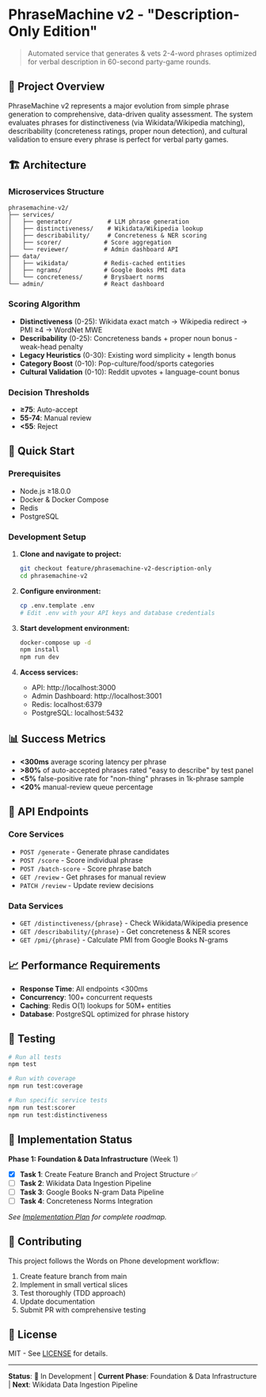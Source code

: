 # PhraseMachine v2 - "Description-Only Edition"

> Automated service that generates & vets 2-4-word phrases optimized for verbal description in 60-second party-game rounds.

## 🎯 Project Overview

PhraseMachine v2 represents a major evolution from simple phrase generation to comprehensive, data-driven quality assessment. The system evaluates phrases for distinctiveness (via Wikidata/Wikipedia matching), describability (concreteness ratings, proper noun detection), and cultural validation to ensure every phrase is perfect for verbal party games.

## 🏗️ Architecture

### Microservices Structure
```
phrasemachine-v2/
├── services/
│   ├── generator/          # LLM phrase generation
│   ├── distinctiveness/    # Wikidata/Wikipedia lookup
│   ├── describability/     # Concreteness & NER scoring  
│   ├── scorer/            # Score aggregation
│   └── reviewer/          # Admin dashboard API
├── data/
│   ├── wikidata/          # Redis-cached entities
│   ├── ngrams/            # Google Books PMI data
│   └── concreteness/      # Brysbaert norms
└── admin/                 # React dashboard
```

### Scoring Algorithm
- **Distinctiveness** (0-25): Wikidata exact match → Wikipedia redirect → PMI ≥4 → WordNet MWE
- **Describability** (0-25): Concreteness bands + proper noun bonus - weak-head penalty  
- **Legacy Heuristics** (0-30): Existing word simplicity + length bonus
- **Category Boost** (0-10): Pop-culture/food/sports categories
- **Cultural Validation** (0-10): Reddit upvotes + language-count bonus

### Decision Thresholds
- **≥75**: Auto-accept
- **55-74**: Manual review
- **<55**: Reject

## 🚀 Quick Start

### Prerequisites
- Node.js ≥18.0.0
- Docker & Docker Compose
- Redis
- PostgreSQL

### Development Setup
1. **Clone and navigate to project:**
   ```bash
   git checkout feature/phrasemachine-v2-description-only
   cd phrasemachine-v2
   ```

2. **Configure environment:**
   ```bash
   cp .env.template .env
   # Edit .env with your API keys and database credentials
   ```

3. **Start development environment:**
   ```bash
   docker-compose up -d
   npm install
   npm run dev
   ```

4. **Access services:**
   - API: http://localhost:3000
   - Admin Dashboard: http://localhost:3001
   - Redis: localhost:6379
   - PostgreSQL: localhost:5432

## 📊 Success Metrics

- **<300ms** average scoring latency per phrase
- **>80%** of auto-accepted phrases rated "easy to describe" by test panel
- **<5%** false-positive rate for "non-thing" phrases in 1k-phrase sample
- **<20%** manual-review queue percentage

## 🔧 API Endpoints

### Core Services
- `POST /generate` - Generate phrase candidates
- `POST /score` - Score individual phrase
- `POST /batch-score` - Score phrase batch
- `GET /review` - Get phrases for manual review
- `PATCH /review` - Update review decisions

### Data Services
- `GET /distinctiveness/{phrase}` - Check Wikidata/Wikipedia presence
- `GET /describability/{phrase}` - Get concreteness & NER scores
- `GET /pmi/{phrase}` - Calculate PMI from Google Books N-grams

## 📈 Performance Requirements

- **Response Time**: All endpoints <300ms
- **Concurrency**: 100+ concurrent requests
- **Caching**: Redis O(1) lookups for 50M+ entities
- **Database**: PostgreSQL optimized for phrase history

## 🧪 Testing

```bash
# Run all tests
npm test

# Run with coverage
npm run test:coverage

# Run specific service tests
npm run test:scorer
npm run test:distinctiveness
```

## 📝 Implementation Status

**Phase 1: Foundation & Data Infrastructure** (Week 1)
- [x] **Task 1**: Create Feature Branch and Project Structure ✅
- [ ] **Task 2**: Wikidata Data Ingestion Pipeline
- [ ] **Task 3**: Google Books N-gram Data Pipeline
- [ ] **Task 4**: Concreteness Norms Integration

*See [Implementation Plan](../docs/implementation-plan/phrasemachine-v2-description-only-edition.md) for complete roadmap.*

## 🤝 Contributing

This project follows the Words on Phone development workflow:
1. Create feature branch from main
2. Implement in small vertical slices
3. Test thoroughly (TDD approach)
4. Update documentation
5. Submit PR with comprehensive testing

## 📄 License

MIT - See [LICENSE](../LICENSE) for details.

---

**Status**: 🚧 In Development | **Current Phase**: Foundation & Data Infrastructure | **Next**: Wikidata Data Ingestion Pipeline 